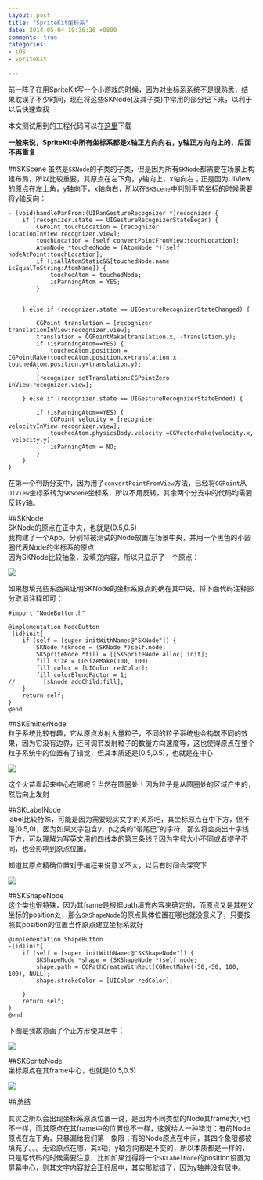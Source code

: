 ```yaml
---
layout: post
title: "SpriteKit坐标系"
date: 2014-05-04 19:36:26 +0800
comments: true
categories: 
- iOS
- SpriteKit

---
```

前一阵子在用SpriteKit写一个小游戏的时候，因为对坐标系系统不是很熟悉，结果耽误了不少时间，现在将这些SKNode(及其子类)中常用的部分记下来，以利于以后快速查找  

本文测试用到的工程代码可以在[这里](https://github.com/yulingtianxia/NodesCoordinates/tree/master)下载    

**一般来说，SpriteKit中所有坐标系都是x轴正方向向右，y轴正方向向上的，后面不再重复**  
<!--more-->

##SKScene
虽然是`SKNode`的子类的子类，但是因为所有`SKNode`都需要在场景上构建布局，所以比较重要，其原点在左下角，y轴向上，x轴向右；正是因为UIView的原点在左上角，y轴向下，x轴向右，所以在`SKScene`中判别手势坐标的时候需要将y轴反向：  

``` objc
- (void)handlePanFrom:(UIPanGestureRecognizer *)recognizer {
	if (recognizer.state == UIGestureRecognizerStateBegan) {
        CGPoint touchLocation = [recognizer locationInView:recognizer.view];
        touchLocation = [self convertPointFromView:touchLocation];
        AtomNode *touchedNode = (AtomNode *)[self nodeAtPoint:touchLocation];
        if (isAllAtomStatic&&[touchedNode.name isEqualToString:AtomName]) {
            touchedAtom = touchedNode;
            isPanningAtom = YES;
        }
        
        
    } else if (recognizer.state == UIGestureRecognizerStateChanged) {
        
        CGPoint translation = [recognizer translationInView:recognizer.view];
        translation = CGPointMake(translation.x, -translation.y);
        if (isPanningAtom==YES) {
            touchedAtom.position = CGPointMake(touchedAtom.position.x+translation.x, touchedAtom.position.y+translation.y);
        }
        [recognizer setTranslation:CGPointZero inView:recognizer.view];
        
    } else if (recognizer.state == UIGestureRecognizerStateEnded) {
        
        if (isPanningAtom==YES) {
            CGPoint velocity = [recognizer velocityInView:recognizer.view];
            touchedAtom.physicsBody.velocity =CGVectorMake(velocity.x, -velocity.y);
            isPanningAtom = NO;
        }
    }
}
``` 

在第一个判断分支中，因为用了`convertPointFromView`方法，已经将`CGPoint`从`UIView`坐标系转为`SKScene`坐标系，所以不用反转，其余两个分支中的代码均需要反转y轴。  

##SKNode  
SKNode的原点在正中央，也就是(0.5,0.5)  
我构建了一个App，分别将被测试的Node放置在场景中央，并用一个黑色的小圆圈代表Node的坐标系的原点  
因为SKNode比较抽象，没填充内容，所以只显示了一个原点：  

![](http://img41.wal8.com/img41/425047_20140623222918/140353411185.png)  

如果想填充些东西来证明SKNode的坐标系原点的确在其中央，将下面代码注释部分取消注释即可：  

``` 
#import "NodeButton.h"

@implementation NodeButton
-(id)init{
    if (self = [super initWithName:@"SKNode"]) {
        SKNode *sknode = (SKNode *)self.node;
        SKSpriteNode *fill = [[SKSpriteNode alloc] init];
        fill.size = CGSizeMake(100, 100);
        fill.color = [UIColor redColor];
        fill.colorBlendFactor = 1;
//        [sknode addChild:fill];
    }
    return self;
}
@end
``` 

##SKEmitterNode  
粒子系统比较有趣，它从原点发射大量粒子，不同的粒子系统也会构筑不同的效果，因为它没有边界，还可调节发射粒子的数量方向速度等，这也使得原点在整个粒子系统中的位置有了错觉，但其本质还是(0.5,0.5)，也就是在中心  

![](http://img41.wal8.com/img41/425047_20140623222918/140353410978.png)  

这个火苗看起来中心在哪呢？当然在圆圈处！因为粒子是从圆圈处的区域产生的，然后向上发射  

##SKLabelNode  
label比较特殊，可能是因为需要现实文字的关系吧，其坐标原点在中下方，但不是(0.5,0)，因为如果文字包含y，p之类的“带尾巴”的字符，那么将会突出十字线下方，可以理解为写英文用的四线本的第三条线？因为字号大小不同或者提子不同，也会影响到原点位置。

知道其原点精确位置对于编程来说意义不大，以后有时间会深究下    

![](http://img41.wal8.com/img41/425047_20140623222918/140353410886.png)  

##SKShapeNode  
这个类也很特殊，因为其frame是根据path填充内容来确定的，而原点又是其在父坐标的position处，那么`SKShapeNode`的原点具体位置在哪也就没意义了，只要按照其position的位置当作原点建立坐标系就好  

``` 
@implementation ShapeButton
-(id)init{
    if (self = [super initWithName:@"SKShapeNode"]) {
        SKShapeNode *shape = (SKShapeNode *)self.node;
        shape.path = CGPathCreateWithRect(CGRectMake(-50,-50, 100, 100), NULL);
        shape.strokeColor = [UIColor redColor];

    }
    return self;
}
@end
``` 

下图是我故意画了个正方形使其居中：    

![](http://img41.wal8.com/img41/425047_20140623222918/140353411872.png)  

##SKSpriteNode  
坐标原点在其frame中心，也就是(0.5,0.5)  

![](http://img41.wal8.com/img41/425047_20140623222918/140353412174.png)  

##总结

其实之所以会出现坐标系原点位置一说，是因为不同类型的Node其frame大小也不一样，而其原点在其frame中的位置也不一样，这就给人一种错觉：有的Node原点在左下角，只暴漏给我们第一象限；有的Node原点在中间，其四个象限都被填充了。。。无论原点在哪，其x轴，y轴方向都是不变的，所以本质都是一样的，只是写代码的时候需要注意，比如如果觉得将一个`SKLabelNode`的position设置为屏幕中心，则其文字内容就会正好居中，其实那就错了，因为y轴并没有居中。  





